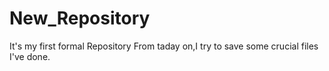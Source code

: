 # New_Repository
It's my first formal Repository 
From taday on,I try to save some crucial files I've done.
